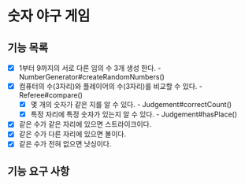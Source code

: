 # 숫자 야구 게임

## 기능 목록

- [x] 1부터 9까지의 서로 다른 임의 수 3개 생성 한다. - NumberGenerator#createRandomNumbers()
- [x] 컴퓨터의 수(3자리)와 플레이어의 수(3자리)를 비교할 수 있다. - Referee#compare()
  - [x] 몇 개의 숫자가 같은 지를 알 수 있다. - Judgement#correctCount()
  - [x] 특정 자리에 특정 숫자가 있는지 알 수 있다. - Judgement#hasPlace()
- [x] 같은 수가 같은 자리에 있으면 스트라이크이다.
- [x] 같은 수가 다른 자리에 있으면 볼이다.
- [x] 같은 수가 전혀 없으면 낫싱이다.

## 기능 요구 사항

